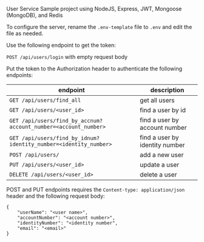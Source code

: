 User Service Sample project using NodeJS, Express, JWT, Mongoose (MongoDB), and Redis

To configure the server, rename the `.env-template` file to `.env` and edit the file as needed.

Use the following endpoint to get the token:

`POST /api/users/login` with empty request body

Put the token to the Authorization header to authenticate the following endpoints:

| endpoint                                                         | description                    |
|------------------------------------------------------------------|--------------------------------|
| `GET /api/users/find_all`                                        | get all users                  |
| `GET /api/users/<user_id>`                                       | find a user by id              |
| `GET /api/users/find_by_accnum?account_number=<account_number>`  | find a user by account number  |
| `GET /api/users/find_by_idnum?identity_number=<identity_number>` | find a user by identity number |
| `POST /api/users/`                                               | add a new user                 |
| `PUT /api/users/<user_id>`                                       | update a user                  |
| `DELETE /api/users/<user_id>`                                    | delete a user                  |

POST and PUT endpoints requires the `Content-type: application/json` header and the following request body:
```
{
    "userName": "<user name>",
    "accountNumber": "<account number>",
    "identityNumber": "<identity number",
    "email": "<email>"
}
```
